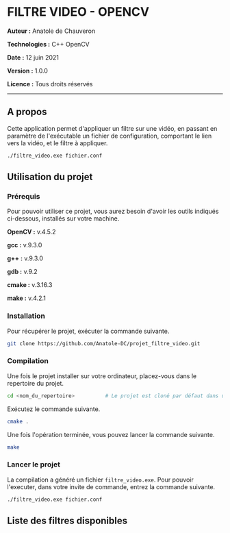 # FILTRE VIDEO - OPENCV

**Auteur :** Anatole de Chauveron

**Technologies :** C++ OpenCV

**Date :** 12 juin 2021

**Version :** 1.0.0

**Licence :** Tous droits réservés

___

## A propos

Cette application permet d'appliquer un filtre sur une vidéo, en passant en paramètre de l'exécutable un fichier de configuration, comportant le lien vers la vidéo, et le filtre à appliquer.

```bash
./filtre_video.exe fichier.conf
```

## Utilisation du projet

### Prérequis

Pour pouvoir utiliser ce projet, vous aurez besoin d'avoir les outils indiqués ci-dessous, installés sur votre machine.

**OpenCV :** v.4.5.2

**gcc :** v.9.3.0

**g++ :** v.9.3.0

**gdb :** v.9.2

**cmake :** v.3.16.3

**make :** v.4.2.1

### Installation

Pour récupérer le projet, exécuter la commande suivante.

```bash
git clone https://github.com/Anatole-DC/projet_filtre_video.git
```

### Compilation

Une fois le projet installer sur votre ordinateur, placez-vous dans le repertoire du projet.

```bash
cd <nom_du_repertoire>          # Le projet est cloné par défaut dans un fichier nommé "projet_filtre_video"
```

Exécutez le commande suivante.

```bash
cmake .
```

Une fois l'opération terminée, vous pouvez lancer la commande suivante.

```bash
make
```

### Lancer le projet

La compilation a généré un fichier `filtre_video.exe`. Pour pouvoir l'executer, dans votre invite de commande, entrez la commande suivante.

```bash
./filtre_video.exe fichier.conf
```

## Liste des filtres disponibles